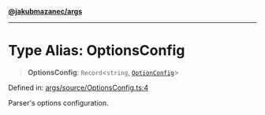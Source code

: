 [**@jakubmazanec/args**](../README.md)

---

# Type Alias: OptionsConfig

> **OptionsConfig**: `Record`\<`string`, [`OptionConfig`](OptionConfig.md)\>

Defined in:
[args/source/OptionsConfig.ts:4](https://github.com/jakubmazanec/tools/blob/b189bd808f93a39eacbf7e401a82a754c5ce3b63/packages/args/source/OptionsConfig.ts#L4)

Parser's options configuration.
